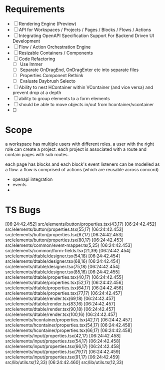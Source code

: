 Requirements
============

- [ ] Rendering Engine (Preview)
- [ ] API for Workspaces / Projects / Pages / Blocks / Flows / Actions
- [ ] Integrating OpenAPI Specification Support For Backend Driven UI Development
- [ ] Flow / Action Orchestration Engine
- [ ] Resizable Containers / Components
- [ ] Code Refactoring
  - [ ] Use Immer
  - [ ] Separate OnDragEnd, OnDragEnter etc into separate files
  - [ ] Properties Component Rethink
  - [ ] Evaluate Daybrush Selecto
- [ ] Ability to nest HContainer within VContainer (and vice versa) and prevent drop at a depth
- [ ] ability to group elements to a form elements
- [ ] should be able to move objects in/out from hcontainer/vcontainer
- [ ] 

Scope
=====

a workspace has multiple users with different roles. a user with the right role can create a project.
each project is associated with a route and contain pages with sub routes.

each page has blocks and each block's event listeners can be modelled as a flow.
a flow is comprised of actions (which are reusable across concord)

- openapi integration
- events
- 



TS Bugs
=======

[06:24:42.452] src/elements/button/properties.tsx(43,17)
[06:24:42.452] src/elements/button/properties.tsx(55,17)
[06:24:42.453] src/elements/button/properties.tsx(67,17)
[06:24:42.453] src/elements/button/properties.tsx(80,17)
[06:24:42.453] src/elements/common/event-mapper.ts(5,25)
[06:24:42.453] src/elements/common/form-fields.tsx(21,39)
[06:24:42.454] src/elements/dtable/designer.tsx(54,18)
[06:24:42.454] src/elements/dtable/designer.tsx(68,16)
[06:24:42.454] src/elements/dtable/designer.tsx(75,18)
[06:24:42.454] src/elements/dtable/designer.tsx(85,16)
[06:24:42.455] src/elements/dtable/properties.tsx(40,17)
[06:24:42.455] src/elements/dtable/properties.tsx(52,17)
[06:24:42.456] src/elements/dtable/properties.tsx(64,17)
[06:24:42.456] src/elements/dtable/properties.tsx(77,17)
[06:24:42.457] src/elements/dtable/render.tsx(69,18)
[06:24:42.457] src/elements/dtable/render.tsx(83,16)
[06:24:42.457] src/elements/dtable/render.tsx(90,18)
[06:24:42.457] src/elements/dtable/render.tsx(100,16)
[06:24:42.457] src/elements/hcontainer/properties.tsx(42,17)
[06:24:42.457] src/elements/hcontainer/properties.tsx(54,17)
[06:24:42.458] src/elements/hcontainer/properties.tsx(66,17)
[06:24:42.458] src/elements/input/properties.tsx(42,17)
[06:24:42.458] src/elements/input/properties.tsx(54,17)
[06:24:42.458] src/elements/input/properties.tsx(66,17)
[06:24:42.458] src/elements/input/properties.tsx(79,17)
[06:24:42.459] src/elements/input/properties.tsx(91,17)
[06:24:42.459] src/lib/utils.ts(12,33)
[06:24:42.460] src/lib/utils.ts(12,33)